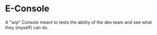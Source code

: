 # E-Console
A "wip" Console meant to tests the ability of the dev team and see what they (myself) can do.
